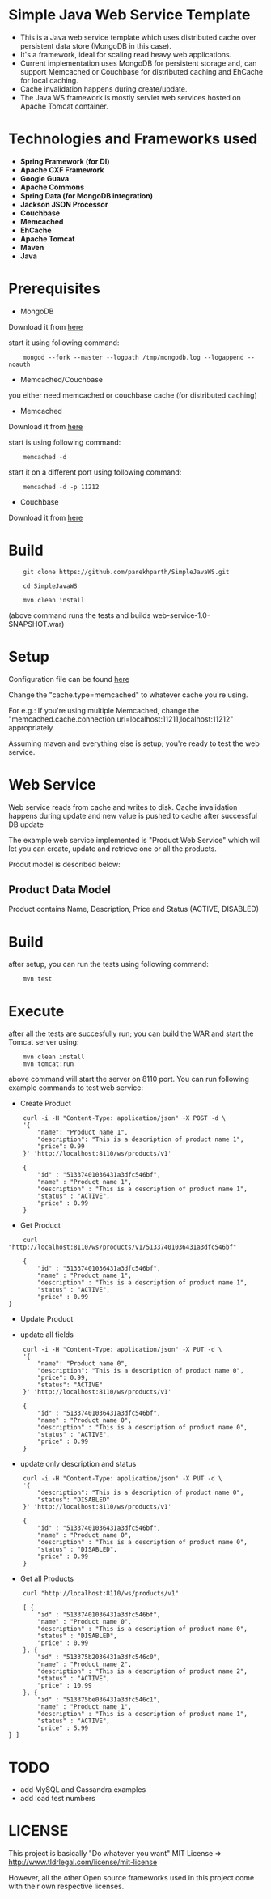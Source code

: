 # Simple Java Web Service Template
* This is a Java web service template which uses distributed cache over persistent data store (MongoDB in this case).
* It's a framework, ideal for scaling read heavy web applications.
* Current implementation uses MongoDB for persistent storage and, can support Memcached or Couchbase for distributed caching and EhCache for local caching.
* Cache invalidation happens during create/update.
* The Java WS framework is mostly servlet web services hosted on Apache Tomcat container.


# Technologies and Frameworks used
* __Spring Framework (for DI)__
* __Apache CXF Framework__
* __Google Guava__
* __Apache Commons__
* __Spring Data (for MongoDB integration)__
* __Jackson JSON Processor__
* __Couchbase__
* __Memcached__
* __EhCache__
* __Apache Tomcat__
* __Maven__
* __Java__


# Prerequisites
* MongoDB

Download it from <a href='http://www.mongodb.org/downloads'>here</a>

start it using following command:

		mongod --fork --master --logpath /tmp/mongodb.log --logappend --noauth


* Memcached/Couchbase

you either need memcached or couchbase cache (for distributed caching)

- Memcached

Download it from <a href='http://memcached.org/'>here</a>

start is using following command:

		memcached -d
		
start it on a different port using following command:

		memcached -d -p 11212


- Couchbase

Download it from <a href='http://www.couchbase.com/download'>here</a>


# Build
		git clone https://github.com/parekhparth/SimpleJavaWS.git

		cd SimpleJavaWS

		mvn clean install
(above command runs the tests and builds web-service-1.0-SNAPSHOT.war)


# Setup

Configuration file can be found <a href='https://github.com/parekhparth/SimpleJavaWS/service/src/main/resources/META-INF/configuration.properties'>here</a>

Change the "cache.type=memcached" to whatever cache you're using.

For e.g.: If you're using multiple Memcached, change the "memcached.cache.connection.uri=localhost:11211,localhost:11212" appropriately

Assuming maven and everything else is setup; you're ready to test the web service.


# Web Service

Web service reads from cache and writes to disk. Cache invalidation happens during update and new value is pushed to cache after successful DB update

The example web service implemented is "Product Web Service" which will let you can create, update and retrieve one or all the products.

Produt model is described below:


## Product Data Model
Product contains Name, Description, Price and Status (ACTIVE, DISABLED)


# Build
after setup, you can run the tests using following command:

		mvn test

# Execute
after all the tests are succesfully run; you can build the WAR and start the Tomcat server using:

		mvn clean install
		mvn tomcat:run

above command will start the server on 8110 port. You can run following example commands to test web service:

* Create Product

```
	curl -i -H "Content-Type: application/json" -X POST -d \
	'{
		"name": "Product name 1",
		"description": "This is a description of product name 1",
		"price": 0.99
	}' 'http://localhost:8110/ws/products/v1'
```

```
	{
		"id" : "51337401036431a3dfc546bf",
		"name" : "Product name 1",
		"description" : "This is a description of product name 1",
		"status" : "ACTIVE",
		"price" : 0.99
	}
```

* Get Product

```
	curl "http://localhost:8110/ws/products/v1/51337401036431a3dfc546bf"
```

```
	{
		"id" : "51337401036431a3dfc546bf",
		"name" : "Product name 1",
		"description" : "This is a description of product name 1",
		"status" : "ACTIVE",
		"price" : 0.99
}
```

* Update Product

- update all fields

```
	curl -i -H "Content-Type: application/json" -X PUT -d \
	'{
		"name": "Product name 0",
		"description": "This is a description of product name 0",
		"price": 0.99,
		"status": "ACTIVE"
	}' 'http://localhost:8110/ws/products/v1'
```
```
	{
		"id" : "51337401036431a3dfc546bf",
		"name" : "Product name 0",
		"description" : "This is a description of product name 0",
		"status" : "ACTIVE",
		"price" : 0.99
	}
```
- update only description and status

```
	curl -i -H "Content-Type: application/json" -X PUT -d \
	'{
		"description": "This is a description of product name 0",
		"status": "DISABLED"
	}' 'http://localhost:8110/ws/products/v1'
```
```
	{
		"id" : "51337401036431a3dfc546bf",
		"name" : "Product name 0",
		"description" : "This is a description of product name 0",
		"status" : "DISABLED",
		"price" : 0.99
	}
```

* Get all Products

```
	curl "http://localhost:8110/ws/products/v1"
```

```
	[ {
		"id" : "51337401036431a3dfc546bf",
		"name" : "Product name 0",
		"description" : "This is a description of product name 0",
		"status" : "DISABLED",
		"price" : 0.99
	}, {
		"id" : "513375b2036431a3dfc546c0",
		"name" : "Product name 2",
		"description" : "This is a description of product name 2",
		"status" : "ACTIVE",
		"price" : 10.99
	}, {
		"id" : "513375be036431a3dfc546c1",
		"name" : "Product name 1",
		"description" : "This is a description of product name 1",
		"status" : "ACTIVE",
		"price" : 5.99
} ]
```

# TODO
* add MySQL and Cassandra examples
* add load test numbers


# LICENSE

This project is basically "Do whatever you want" MIT License => http://www.tldrlegal.com/license/mit-license

However, all the other Open source frameworks used in this project come with their own respective licenses.
